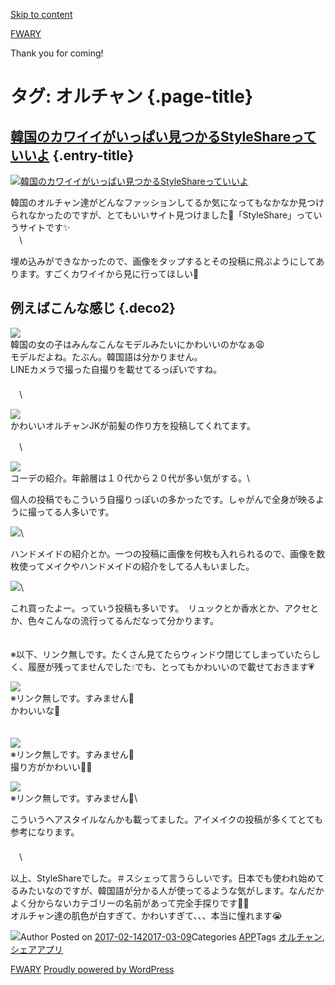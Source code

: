 [Skip to content](index.html#content)

[FWARY](../../index.html)

Thank you for coming!

タグ: オルチャン {.page-title}
================

[韓国のカワイイがいっぱい見つかるStyleShareっていいよ](../../2017/02/14/韓国のカワイイがいっぱい見つかるstyleshareっていいよ/index.html) {.entry-title}
----------------------------------------------------------------------------------------------------------------------------------------

[![韓国のカワイイがいっぱい見つかるStyleShareっていいよ](http://localhost/wordpress/wp-content/uploads/2017/02/StyleShare1-min.png)](../../2017/02/14/韓国のカワイイがいっぱい見つかるstyleshareっていいよ/index.html)

韓国のオルチャン達がどんなファッションしてるか気になってもなかなか見つけられなかったのですが、とてもいいサイト見つけました💋「StyleShare」っていうサイトです✨\
 　\

埋め込みができなかったので、画像をタップするとその投稿に飛ぶようにしてあります。すごくカワイイから見に行ってほしい🌟

例えばこんな感じ {.deco2}
----------------

[![](http://fwary.tokyo/wp-content/uploads/2017/02/StyleShare2-min.png)](https://www.stylesha.re/lovely99/95813844)\
 韓国の女の子はみんなこんなモデルみたいにかわいいのかなぁ😩\
 モデルだよね。たぶん。韓国語は分かりません。\
 LINEカメラで撮った自撮りを載せてるっぽいですね。\
 　\
 　\

[![](http://fwary.tokyo/wp-content/uploads/2017/02/StyleShare3-min.png)](https://www.stylesha.re/julie729/91639225)\
 かわいいオルチャンJKが前髪の作り方を投稿してくれてます。

　\

[![](http://fwary.tokyo/wp-content/uploads/2017/02/StyleShare4-min.png)](https://www.stylesha.re/rlatlsdk02/95436036)\
 コーデの紹介。年齢層は１０代から２０代が多い気がする。\

個人の投稿でもこういう自撮りっぽいの多かったです。しゃがんで全身が映るように撮ってる人多いです。

[![](http://fwary.tokyo/wp-content/uploads/2017/02/StyleShare5-min.png)](https://www.stylesha.re/bj1400/95888807)\

ハンドメイドの紹介とか。一つの投稿に画像を何枚も入れられるので、画像を数枚使ってメイクやハンドメイドの紹介をしてる人もいました。

[![](http://fwary.tokyo/wp-content/uploads/2017/02/StyleShare6-min.png)](https://www.stylesha.re/keuns913/94927726)\

これ買ったよー。っていう投稿も多いです。　リュックとか香水とか、アクセとか、色々こんなの流行ってるんだなって分かります。\
 　

※以下、リンク無しです。たくさん見てたらウィンドウ閉じてしまっていたらしく、履歴が残ってませんでした💧でも、とってもかわいいので載せておきます💗

[![](http://fwary.tokyo/wp-content/uploads/2017/02/StyleShare7-min.png)](https://www.stylesha.re/heevlyy/95872798)\
 ※リンク無しです。すみません🙇‍\
 かわいいな💜\
 　

![](http://fwary.tokyo/wp-content/uploads/2017/02/StyleShare8-min.png)\
 ※リンク無しです。すみません🙇‍\
 撮り方がかわいい💜💜

![](http://fwary.tokyo/wp-content/uploads/2017/02/StyleShare9-min.png)\
 ※リンク無しです。すみません🙇‍\

こういうヘアスタイルなんかも載ってました。アイメイクの投稿が多くてとても参考になります。\
 　\
 　\

以上、StyleShareでした。＃スシェって言うらしいです。日本でも使われ始めてるみたいなのですが、韓国語が分かる人が使ってるような気がします。なんだかよく分からないカテゴリーの名前があって完全手探りです🙊💕\
 オルチャン達の肌色が白すぎて、かわいすぎて、、、本当に憧れます😭

![](http://1.gravatar.com/avatar/?s=49&d=mm&r=g)Author
[](http://localhost/wordpress/author/)Posted on
[2017-02-142017-03-09](../../2017/02/14/韓国のカワイイがいっぱい見つかるstyleshareっていいよ/index.html)Categories
[APP](../../category/app/index.html)Tags [オルチャン](index.html),
[シェアアプリ](../%E3%82%B7%E3%82%A7%E3%82%A2%E3%82%A2%E3%83%97%E3%83%AA/index.html)

[FWARY](../../index.html) [Proudly powered by
WordPress](https://wordpress.org/)
